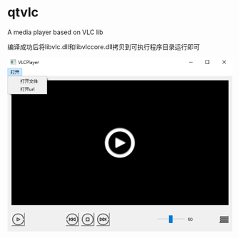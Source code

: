 # qtvlc
A media player based on VLC lib

编译成功后将libvlc.dll和libvlccore.dll拷贝到可执行程序目录运行即可

![](./pic/normal.png)
